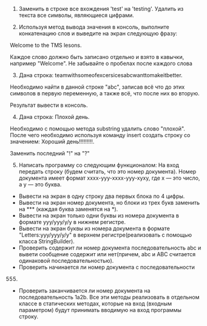 
1. Заменить в строке все вхождения 'test' на 'testing'. Удалить из текста все символы, являющиеся цифрами.

2. Используя метод вывода значения в консоль, выполните конкатенацию слов и выведите на экран следующую фразу:

Welcome to the TMS lesons.

Каждое слово должно быть записано отдельно и взято в кавычки, например "Welcome". Не забывайте о пробелах после каждого слова

3. Дана строка: teamwithsomeofexcersicesabcwanttomakeitbetter.

Необходимо найти в данной строке "abc", записав всё что до этих символов в первую переменную, а также всё, что после них во вторую. 

Результат вывести в консоль. 

4. Дана строка: Плохой день.

Необходимо с помощью метода substring удалить слово "плохой". После чего необходимо используя команду insert создать строку со значением: Хороший день!!!!!!!!!.

Заменить последний "!" на "?"

5. Написать программу со следующим функционалом:
На вход передать строку (будем считать, что это номер документа).
Номер документа имеет формат xxxx-yyy-xxxx-yyy-xyxy, где x — это число,
а y — это буква.
- Вывести на экран в одну строку два первых блока по 4 цифры.
- Вывести на экран номер документа, но блоки из трех букв заменить
на *** (каждая буква заменятся на *).
- Вывести на экран только одни буквы из номера документа в
формате yyy/yyy/y/y в нижнем регистре.
- Вывести на экран буквы из номера документа в формате
"Letters:yyy/yyy/y/y" в верхнем регистре(реализовать с помощью
класса StringBuilder).
- Проверить содержит ли номер документа последовательность abc и
вывети сообщение содержит или нет(причем, abc и ABC считается
одинаковой последовательностью).
- Проверить начинается ли номер документа с последовательности
555.
- Проверить заканчивается ли номер документа на
последовательность 1a2b.
Все эти методы реализовать в отдельном классе в статических методах,
которые на вход (входным параметром) будут принимать вводимую на
вход программы строку.
